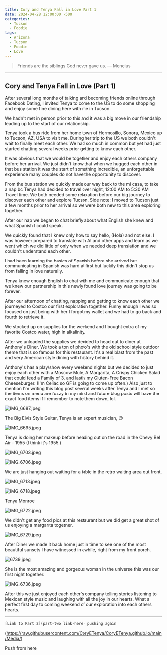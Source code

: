 ```yaml
---
title: Cory and Tenya Fall in Love Part 1
date: 2024-04-28 12:00:00 -500
categories:
  - Tucson
  - Foodie
tags:
  - Arizona
  - Tucson
  - Foodie
  - Love
---
```


> Friends are the siblings God never gave us.
> — Mencius

---

## Cory and Tenya Fall in Love (Part 1)

After several long months of talking and becoming friends online through Facebook Dating, I invited Tenya to come to the US to do some shopping and enjoy some fine dining here with me in Tucson.

We hadn't met in person prior to this and it was a big move in our friendship leading up to the start of our relationship. 

Tenya took a bus ride from her home town of Hermosillo, Sonora, Mexico up to Tucson, AZ, USA to visit me. During her trip to the US we both couldn't wait to finally meet each other. We had so much in common but yet had just started chatting several weeks prior getting to know each other. 

It was obvious that we would be together and enjoy each others company before her arrival. We just didn't know that when we hugged each other in that bus station it was the start of something incredible, an unforgettable experience many couples do not have the opportunity to discover. 

From the bus station we quickly made our way back to the mi casa, to take a nap bc Tenya had decided to travel over night, 12:00 AM to 5:30 AM Travel time. We both needed some relaxation before our big journey to discover each other and explore Tucson. Side note: I moved to Tucson just a few months prior to her arrival so we were both new to this area exploring together. 

After our nap we began to chat briefly about what English she knew and what Spanish I could speak. 

We quickly found that I knew only how to say hello, (Hola) and not else. I was however prepared to translate with AI and other apps and learn as we went which we did little of only when we needed deep translation and we couldn't understand each other. 

I had been learning the basics of Spanish before she arrived but communicating in Spanish was hard at first but luckily this didn't stop us from falling in love naturally. 

Tenya knew enough English to chat with me and communicate enough that we knew our partnership in this newly found love journey was going to be forever. 

After our afternoon of chatting, napping and getting to know each other we journeyed to Costco our first exploration together. Funny enough I was so focused on just being with her I forgot my wallet and we had to go back and fourth to retrieve it. 

We stocked up on supplies for the weekend and I bought extra of my favorite Costco water, high in alkalinity. 

After we unloaded the supplies we decided to head out to diner at Anthony's Diner. We took a ton of photo's with the old school style outdoor theme that is so famous for this restaurant. It's a real blast from the past and very American style dining with history behind it. 

Anthony's has a play/show every weekend nights but we decided to just enjoy each other with a Moscow Mule, A Margarita, A Crispy Chicken Salad that could feed a Family of 3. and lastly my Gluten-Free Bacon Cheeseburger. (I'm Celiac so GF is going to come up often.) Also just to mention I'm writing this blog post several weeks after Tenya and I met so the items on menu are fuzzy in my mind and future blog posts will have the exact food items if I remember to note them down, lol. 


![IMG_6687.jpeg](https://raw.githubusercontent.com/CoryETenya/CoryETenya.github.io/main/Media/IMG_6687.jpeg)


The Big Elvis Style Guitar, Tenya is an expert musician, 😉  


![IMG_6695.jpeg](https://raw.githubusercontent.com/CoryETenya/CoryETenya.github.io/main/Media/IMG_6695.jpeg)

Tenya is doing her makeup before heading out on the road in the Chevy Bel Air - 1955 (I think it's 1955.) 

![IMG_6703.jpeg](https://raw.githubusercontent.com/CoryETenya/CoryETenya.github.io/main/Media/IMG_6703.jpeg)

![IMG_6706.jpeg](https://raw.githubusercontent.com/CoryETenya/CoryETenya.github.io/main/Media/IMG_6706.jpeg)


We are just hanging out waiting for a table in the retro waiting area out front. 

![IMG_6713.jpeg](https://raw.githubusercontent.com/CoryETenya/CoryETenya.github.io/main/Media/IMG_6713.jpeg)

![IMG_6718.jpeg](https://raw.githubusercontent.com/CoryETenya/CoryETenya.github.io/main/Media/IMG_6718.jpeg)

Tenya Monroe


![IMG_6722.jpeg](https://raw.githubusercontent.com/CoryETenya/CoryETenya.github.io/main/Media/IMG_6722.jpeg)

We didn't get any food pics at this restaurant but we did get a great shot of us enjoying a margarita together. 

![IMG_6729.jpeg](https://raw.githubusercontent.com/CoryETenya/CoryETenya.github.io/main/Media/IMG_6729.jpeg)

After Diner we made it back home just in time to see one of the most beautiful sunsets I have witnessed in awhile, right from my front porch. 


![6739.jpeg](https://raw.githubusercontent.com/CoryETenya/CoryETenya.github.io/main/Media/IMG_6739.jpeg)


She is the most amazing and gorgeous woman in the universe this was our first night together. 

![IMG_6736.jpeg](https://raw.githubusercontent.com/CoryETenya/CoryETenya.github.io/main/Media/IMG_6736.jpeg)

After this we just enjoyed each other's company telling stories listening to Mexican style music and laughing with all the joy in our hearts. What a perfect first day to coming weekend of our exploration into each others hearts. 

---

```html
[Link to Part 2](part-two link-here) pushing again 
```

(https://raw.githubusercontent.com/CoryETenya/CoryETenya.github.io/main/Media/)

Push from here













